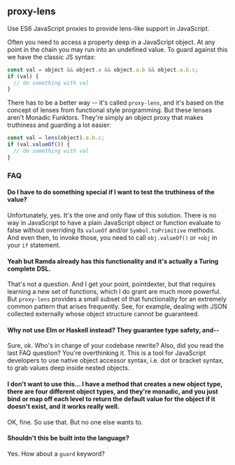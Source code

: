 ## proxy-lens

Use ES6 JavaScript proxies to provide lens-like support in JavaScript.

Often you need to access a property deep in a JavaScript object. At any point in the chain you may run into an undefined value. To guard against this we have the classic JS syntax:

```js
const val = object && object.a && object.a.b && object.a.b.c;
if (val) {
  // do something with val
}
```

There has to be a better way -- it's called `proxy-lens`, and it's based on the concept of lenses from functional style programming. But these lenses aren't Monadic Funktors. They're simply an object proxy that makes truthiness and guarding a lot easier:

```js
const val = lens(object).a.b.c;
if (val.valueOf()) {
  // do something with val
}
```

### FAQ

#### Do I have to do something special if I want to test the truthiness of the value?

Unfortunately, yes. It's the one and only flaw of this solution. There is no way in JavaScript to have a plain JavaScript object or function evaluate to false without overriding its `valueOf` and/or `Symbol.toPrimitive` methods. And even then, to invoke those, you need to call `obj.valueOf()` or `+obj` in your `if` statement.

#### Yeah but Ramda already has this functionality and it's actually a Turing complete DSL.

That's not a question. And I get your point, pointdexter, but that requires learning a new set of functions, which I do grant are much more powerful. But `proxy-lens` provides a small subset of that functionality for an extremely common pattern that arises frequently. See, for example, dealing with JSON collected externally whose object structure cannot be guaranteed.

#### Why not use Elm or Haskell instead? They guarantee type safety, and--

Sure, ok. Who's in charge of your codebase rewrite? Also, did you read the last FAQ question? You're overthinking it. This is a tool for JavaScript developers to use native object accessor syntax, i.e. dot or bracket syntax, to grab values deep inside nested objects.

#### I don't want to use this... I have a method that creates a new object type, there are four different object types, and they're monadic, and you just bind or map off each level to return the default value for the object if it doesn't exist, and it works really well.

OK, fine. So use that. But no one else wants to.

#### Shouldn't this be built into the language?

Yes. How about a `guard` keyword?